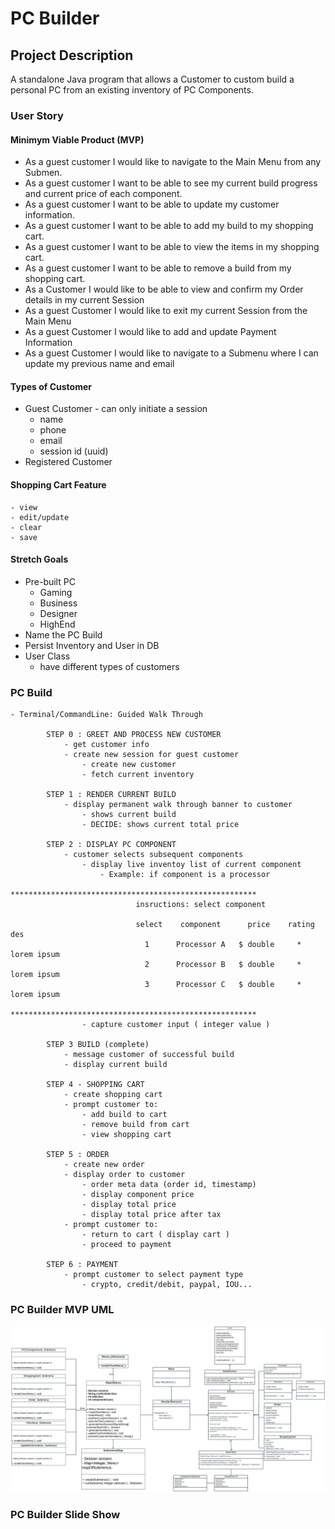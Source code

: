 # PC Builder

## Project Description

A standalone Java program that allows a Customer to custom build a personal PC from an existing 
inventory of PC Components. 

### User Story

#### Minimym Viable Product (MVP)

- As a guest customer I would like to navigate to the Main Menu from any Submen.
- As a guest customer I want to be able to see my current build progress and current price of each component.
- As a guest customer I want to be able to update my customer information.
- As a guest customer I want to be able to add my build to my shopping cart.
- As a guest customer I want to be able to view the items in my shopping cart.
- As a guest customer I want to be able to remove a build from my shopping cart.
- As a Customer I would like to be able to view and confirm my Order details in my current Session
- As a guest Customer I would like to exit my current Session from the Main Menu
- As a guest Customer I would like to add and update Payment Information
- As a guest Customer I would like to navigate to a Submenu where I can update my previous name and email

#### Types of Customer
- Guest Customer - can only initiate a session
    - name
    - phone
    - email
    - session id (uuid)
- Registered Customer
#### Shopping Cart Feature
    - view
    - edit/update
    - clear
    - save
#### Stretch Goals

- Pre-built PC
    - Gaming
    - Business
    - Designer
    - HighEnd
- Name the PC Build
- Persist Inventory and User in DB
- User Class
    - have different types of customers

### PC Build 

    - Terminal/CommandLine: Guided Walk Through 
        
            STEP 0 : GREET AND PROCESS NEW CUSTOMER
                - get customer info
                - create new session for guest customer
                    - create new customer
                    - fetch current inventory
            
            STEP 1 : RENDER CURRENT BUILD
                - display permanent walk through banner to customer
                    - shows current build
                    - DECIDE: shows current total price

            STEP 2 : DISPLAY PC COMPONENT
                - customer selects subsequent components
                    - display live inventoy list of current component
                        - Example: if component is a processor
                                *******************************************************
                                insructions: select component

                                select    component      price    rating        des
                                  1      Processor A   $ double     *       lorem ipsum
                                  2      Processor B   $ double     *       lorem ipsum
                                  3      Processor C   $ double     *       lorem ipsum
                                *******************************************************
                    - capture customer input ( integer value )

            STEP 3 BUILD (complete)
                - message customer of successful build
                - display current build

            STEP 4 - SHOPPING CART
                - create shopping cart
                - prompt customer to: 
                    - add build to cart
                    - remove build from cart
                    - view shopping cart

            STEP 5 : ORDER      
                - create new order
                - display order to customer
                    - order meta data (order id, timestamp)
                    - display component price
                    - display total price
                    - display total price after tax
                - prompt customer to:
                    - return to cart ( display cart )
                    - proceed to payment

            STEP 6 : PAYMENT
                - prompt customer to select payment type
                    - crypto, credit/debit, paypal, IOU...

### PC Builder MVP UML

![mpv UML]( PCBuilderMVPUML.jpeg )

### PC Builder Slide Show
